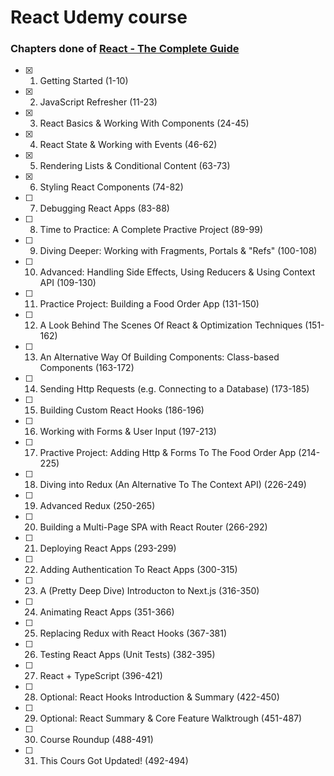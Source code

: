# React Udemy course

### Chapters done of [React - The Complete Guide](https://www.udemy.com/course/react-the-complete-guide-incl-redux)

-   [x] 
    1. Getting Started (1-10)
-   [x] 
    2. JavaScript Refresher (11-23)
-   [x] 
    3. React Basics & Working With Components (24-45)
-   [x] 
    4. React State & Working with Events (46-62)
-   [x] 
    5. Rendering Lists & Conditional Content (63-73)
-   [x] 
    6. Styling React Components (74-82)
-   [ ] 
    7. Debugging React Apps (83-88)
-   [ ] 
    8. Time to Practice: A Complete Practive Project (89-99)
-   [ ] 
    9. Diving Deeper: Working with Fragments, Portals & "Refs" (100-108)
-   [ ] 
    10. Advanced: Handling Side Effects, Using Reducers & Using Context API (109-130)
-   [ ] 
    11. Practice Project: Building a Food Order App (131-150)
-   [ ] 
    12. A Look Behind The Scenes Of React & Optimization Techniques (151-162)
-   [ ] 
    13. An Alternative Way Of Building Components: Class-based Components (163-172)
-   [ ] 
    14. Sending Http Requests (e.g. Connecting to a Database) (173-185)
-   [ ] 
    15. Building Custom React Hooks (186-196)
-   [ ] 
    16. Working with Forms & User Input (197-213)
-   [ ] 
    17. Practive Project: Adding Http & Forms To The Food Order App (214-225)
-   [ ] 
    18. Diving into Redux (An Alternative To The Context API) (226-249)
-   [ ] 
    19. Advanced Redux (250-265)
-   [ ] 
    20. Building a Multi-Page SPA with React Router (266-292)
-   [ ] 
    21. Deploying React Apps (293-299)
-   [ ] 
    22. Adding Authentication To React Apps (300-315)
-   [ ] 
    23. A (Pretty Deep Dive) Introducton to Next.js (316-350)
-   [ ] 
    24. Animating React Apps (351-366)
-   [ ] 
    25. Replacing Redux with React Hooks (367-381)
-   [ ] 
    26. Testing React Apps (Unit Tests) (382-395)
-   [ ] 
    27. React + TypeScript (396-421)
-   [ ] 
    28. Optional: React Hooks Introduction & Summary (422-450)
-   [ ] 
    29. Optional: React Summary & Core Feature Walktrough (451-487)
-   [ ] 
    30. Course Roundup (488-491)
-   [ ] 
    31. This Cours Got Updated! (492-494)
